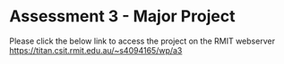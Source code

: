 # Assessment 3 - Major Project
Please click the below link to access the project on the RMIT webserver
https://titan.csit.rmit.edu.au/~s4094165/wp/a3